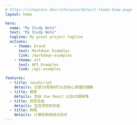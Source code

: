```yaml
---
# https://vitepress.dev/reference/default-theme-home-page
layout: home

hero:
  name: "My Study Note"
  text: "My Study Note"
  tagline: My great project tagline
  actions:
    - theme: brand
      text: Markdown Examples
      link: /markdown-examples
    - theme: alt
      text: API Examples
      link: /api-examples

features:
  - title: JavaScript
    details: 记录JS常用API以及核心原理的理解
  - title: 框架
    details: 包括 Vue React 以及UI框架等
  - title: 项目总结
    details: 包含项目的总结
  - title: 网络
    details: 计算机网络相关知识
---
```


